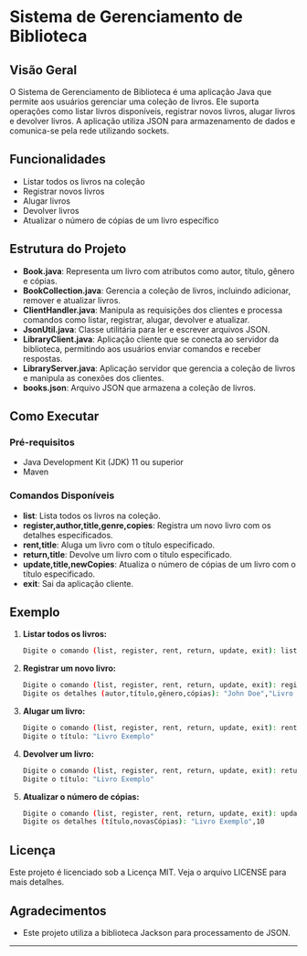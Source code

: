 # Sistema de Gerenciamento de Biblioteca

## Visão Geral

O Sistema de Gerenciamento de Biblioteca é uma aplicação Java que permite aos usuários gerenciar uma coleção de livros. Ele suporta operações como listar livros disponíveis, registrar novos livros, alugar livros e devolver livros. A aplicação utiliza JSON para armazenamento de dados e comunica-se pela rede utilizando sockets.

## Funcionalidades

- Listar todos os livros na coleção
- Registrar novos livros
- Alugar livros
- Devolver livros
- Atualizar o número de cópias de um livro específico

## Estrutura do Projeto

- **Book.java**: Representa um livro com atributos como autor, título, gênero e cópias.
- **BookCollection.java**: Gerencia a coleção de livros, incluindo adicionar, remover e atualizar livros.
- **ClientHandler.java**: Manipula as requisições dos clientes e processa comandos como listar, registrar, alugar, devolver e atualizar.
- **JsonUtil.java**: Classe utilitária para ler e escrever arquivos JSON.
- **LibraryClient.java**: Aplicação cliente que se conecta ao servidor da biblioteca, permitindo aos usuários enviar comandos e receber respostas.
- **LibraryServer.java**: Aplicação servidor que gerencia a coleção de livros e manipula as conexões dos clientes.
- **books.json**: Arquivo JSON que armazena a coleção de livros.

## Como Executar

### Pré-requisitos

- Java Development Kit (JDK) 11 ou superior
- Maven


### Comandos Disponíveis

- **list**: Lista todos os livros na coleção.
- **register,author,title,genre,copies**: Registra um novo livro com os detalhes especificados.
- **rent,title**: Aluga um livro com o título especificado.
- **return,title**: Devolve um livro com o título especificado.
- **update,title,newCopies**: Atualiza o número de cópias de um livro com o título especificado.
- **exit**: Sai da aplicação cliente.

## Exemplo

1. **Listar todos os livros:**

   ```sh
   Digite o comando (list, register, rent, return, update, exit): list
   ```

2. **Registrar um novo livro:**

   ```sh
   Digite o comando (list, register, rent, return, update, exit): register
   Digite os detalhes (autor,título,gênero,cópias): "John Doe","Livro Exemplo","Gênero Exemplo",5
   ```

3. **Alugar um livro:**

   ```sh
   Digite o comando (list, register, rent, return, update, exit): rent
   Digite o título: "Livro Exemplo"
   ```

4. **Devolver um livro:**

   ```sh
   Digite o comando (list, register, rent, return, update, exit): return
   Digite o título: "Livro Exemplo"
   ```

5. **Atualizar o número de cópias:**

   ```sh
   Digite o comando (list, register, rent, return, update, exit): update
   Digite os detalhes (título,novasCópias): "Livro Exemplo",10
   ```

## Licença

Este projeto é licenciado sob a Licença MIT. Veja o arquivo LICENSE para mais detalhes.

## Agradecimentos

- Este projeto utiliza a biblioteca Jackson para processamento de JSON.

---
